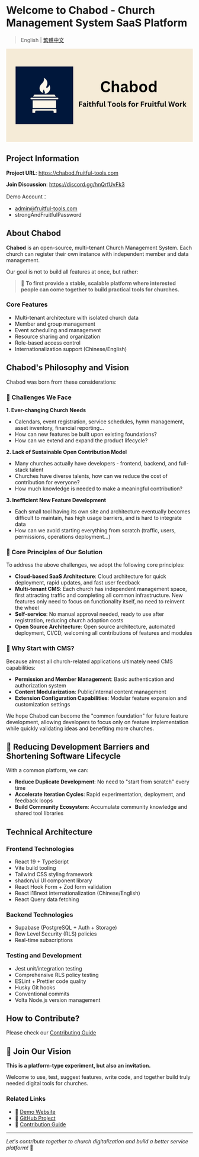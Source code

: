 # Welcome to Chabod - Church Management System SaaS Platform

> English | [繁體中文](README.md)

![chabod-banner](/public/static/images/twitter-card.png)

## Project Information

**Project URL**: https://chabod.fruitful-tools.com

**Join Discussion**: https://discord.gg/hnQrfUvFk3

Demo Account：

- admin@fruitful-tools.com
- strongAndFruitfulPassword

## About Chabod

**Chabod** is an open-source, multi-tenant Church Management System. Each church can register their own instance with independent member and data management.

Our goal is not to build all features at once, but rather:

> 🌱 **To first provide a stable, scalable platform where interested people can come together to build practical tools for churches.**

### Core Features

- Multi-tenant architecture with isolated church data
- Member and group management
- Event scheduling and management
- Resource sharing and organization
- Role-based access control
- Internationalization support (Chinese/English)

## Chabod's Philosophy and Vision

Chabod was born from these considerations:

### 🤔 Challenges We Face

**1. Ever-changing Church Needs**

- Calendars, event registration, service schedules, hymn management, asset inventory, financial reporting...
- How can new features be built upon existing foundations?
- How can we extend and expand the product lifecycle?

**2. Lack of Sustainable Open Contribution Model**

- Many churches actually have developers - frontend, backend, and full-stack talent
- Churches have diverse talents, how can we reduce the cost of contribution for everyone?
- How much knowledge is needed to make a meaningful contribution?

**3. Inefficient New Feature Development**

- Each small tool having its own site and architecture eventually becomes difficult to maintain, has high usage barriers, and is hard to integrate data
- How can we avoid starting everything from scratch (traffic, users, permissions, operations deployment...)

### 🔧 Core Principles of Our Solution

To address the above challenges, we adopt the following core principles:

- **Cloud-based SaaS Architecture**: Cloud architecture for quick deployment, rapid updates, and fast user feedback
- **Multi-tenant CMS**: Each church has independent management space, first attracting traffic and completing all common infrastructure. New features only need to focus on functionality itself, no need to reinvent the wheel
- **Self-service**: No manual approval needed, ready to use after registration, reducing church adoption costs
- **Open Source Architecture**: Open source architecture, automated deployment, CI/CD, welcoming all contributions of features and modules

### 🎯 Why Start with CMS?

Because almost all church-related applications ultimately need CMS capabilities:

- **Permission and Member Management**: Basic authentication and authorization system
- **Content Modularization**: Public/internal content management
- **Extension Configuration Capabilities**: Modular feature expansion and customization settings

We hope Chabod can become the "common foundation" for future feature development, allowing developers to focus only on feature implementation while quickly validating ideas and benefiting more churches.

## 🔄 Reducing Development Barriers and Shortening Software Lifecycle

With a common platform, we can:

- **Reduce Duplicate Development**: No need to "start from scratch" every time
- **Accelerate Iteration Cycles**: Rapid experimentation, deployment, and feedback loops
- **Build Community Ecosystem**: Accumulate community knowledge and shared tool libraries

## Technical Architecture

### Frontend Technologies

- React 19 + TypeScript
- Vite build tooling
- Tailwind CSS styling framework
- shadcn/ui UI component library
- React Hook Form + Zod form validation
- React i18next internationalization (Chinese/English)
- React Query data fetching

### Backend Technologies

- Supabase (PostgreSQL + Auth + Storage)
- Row Level Security (RLS) policies
- Real-time subscriptions

### Testing and Development

- Jest unit/integration testing
- Comprehensive RLS policy testing
- ESLint + Prettier code quality
- Husky Git hooks
- Conventional commits
- Volta Node.js version management

## How to Contribute?

Please check our [Contributing Guide](https://github.com/schwannden/chabod/blob/main/.github/CONTRIBUTING.md)

## 🎯 Join Our Vision

**This is a platform-type experiment, but also an invitation.**

Welcome to use, test, suggest features, write code, and together build truly needed digital tools for churches.

### Related Links

- 📎 [Demo Website](https://chabod.fruitful-tools.com/)
- 📂 [GitHub Project](https://github.com/schwannden/chabod)
- 🧰 [Contribution Guide](https://github.com/schwannden/chabod/blob/main/.github/CONTRIBUTING.md)

---

_Let's contribute together to church digitalization and build a better service platform!_ 🙏
